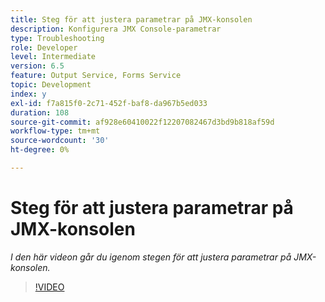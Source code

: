 ```yaml
---
title: Steg för att justera parametrar på JMX-konsolen
description: Konfigurera JMX Console-parametrar
type: Troubleshooting
role: Developer
level: Intermediate
version: 6.5
feature: Output Service, Forms Service
topic: Development
index: y
exl-id: f7a815f0-2c71-452f-baf8-da967b5ed033
duration: 108
source-git-commit: af928e60410022f12207082467d3bd9b818af59d
workflow-type: tm+mt
source-wordcount: '30'
ht-degree: 0%

---
```



# Steg för att justera parametrar på JMX-konsolen

*I den här videon går du igenom stegen för att justera parametrar på JMX-konsolen.*

>[!VIDEO](https://video.tv.adobe.com/v/335554?quality=12&learn=on)
